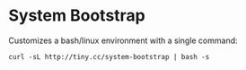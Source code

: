 System Bootstrap
================

Customizes a bash/linux environment with a single command:

    curl -sL http://tiny.cc/system-bootstrap | bash -s
